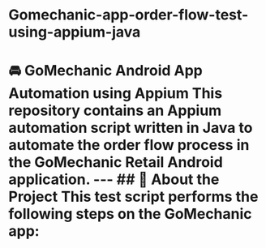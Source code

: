 # Gomechanic-app-order-flow-test-using-appium-java
# 🚘 GoMechanic Android App Automation using Appium  This repository contains an Appium automation script written in Java to automate the **order flow process** in the GoMechanic Retail Android application.  ---  ## 📱 About the Project  This test script performs the following steps on the GoMechanic app:  
